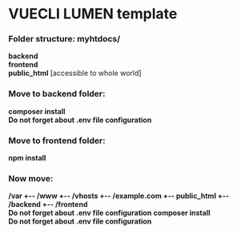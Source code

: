 # VUECLI LUMEN template

### Folder structure: myhtdocs/<br>
<strong>backend</strong>
<br><strong>frontend</strong>
<br><strong>public_html</strong> [accessible to whole world]<br>

### Move to backend folder:<br>
<strong>composer install</strong>
<br><strong>Do not forget about .env file configuration</strong>

### Move to frontend folder:<br>
<strong>npm install</strong>

### Now move:<br>
<strong>/var
+-- /www
    +-- /vhosts
        +-- /example.com
            +-- public_html
        +-- /backend
        +-- /frontend </strong>
<br><strong>Do not forget about .env file configuration</strong>
<strong>composer install</strong>
<br><strong>Do not forget about .env file configuration</strong>